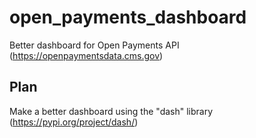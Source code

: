 # open_payments_dashboard
Better dashboard for Open Payments API (https://openpaymentsdata.cms.gov)

## Plan
Make a better dashboard using the "dash" library (https://pypi.org/project/dash/)
